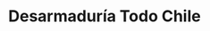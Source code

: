 ---
title: "Desarmaduría Todo Chile"
url: /santiago/desarmaduria-todo-chile/
shop: piezas de automóviles
---